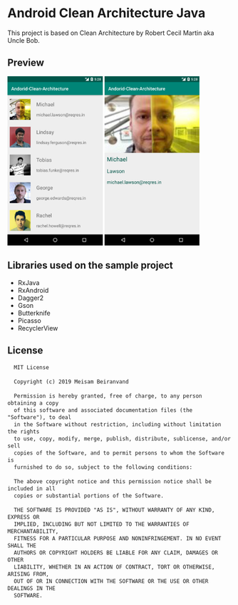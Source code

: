 # Android Clean Architecture Java
This project is based on Clean Architecture by Robert Cecil Martin aka Uncle Bob.
## Preview
<div>
<img src="screenshot_1.png" alt="preview" height="380">
<img src="screenshot_2.png" alt="preview" height="380">
</dive>

## Libraries used on the sample project
- RxJava
- RxAndroid
- Dagger2 
- Gson
- Butterknife
- Picasso
- RecyclerView

## License
      MIT License

      Copyright (c) 2019 Meisam Beiranvand

      Permission is hereby granted, free of charge, to any person obtaining a copy
      of this software and associated documentation files (the "Software"), to deal
      in the Software without restriction, including without limitation the rights
      to use, copy, modify, merge, publish, distribute, sublicense, and/or sell
      copies of the Software, and to permit persons to whom the Software is
      furnished to do so, subject to the following conditions:

      The above copyright notice and this permission notice shall be included in all
      copies or substantial portions of the Software.

      THE SOFTWARE IS PROVIDED "AS IS", WITHOUT WARRANTY OF ANY KIND, EXPRESS OR
      IMPLIED, INCLUDING BUT NOT LIMITED TO THE WARRANTIES OF MERCHANTABILITY,
      FITNESS FOR A PARTICULAR PURPOSE AND NONINFRINGEMENT. IN NO EVENT SHALL THE
      AUTHORS OR COPYRIGHT HOLDERS BE LIABLE FOR ANY CLAIM, DAMAGES OR OTHER
      LIABILITY, WHETHER IN AN ACTION OF CONTRACT, TORT OR OTHERWISE, ARISING FROM,
      OUT OF OR IN CONNECTION WITH THE SOFTWARE OR THE USE OR OTHER DEALINGS IN THE
      SOFTWARE.
